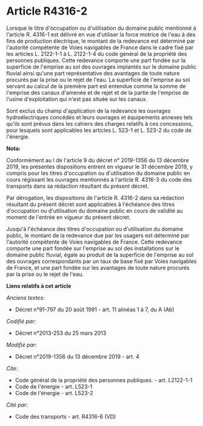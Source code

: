 # Article R4316-2

Lorsque le titre d'occupation ou d'utilisation du domaine public mentionné à l'article R. 4316-1 est délivré en vue
d'utiliser la force motrice de l'eau à des fins de production électrique, le montant de la redevance est déterminé par
l'autorité compétente de Voies navigables de France dans le cadre fixé par les articles L. 2122-1-1 à L. 2122-1-4 du code
général de la propriété des personnes publiques. Cette redevance comporte une part fondée sur la superficie de l'emprise au
sol des ouvrages implantés sur le domaine public fluvial ainsi qu'une part représentative des avantages de toute nature
procurés par la prise ou le rejet de l'eau. La superficie de l'emprise au sol servant au calcul de la première part est
entendue comme la somme de l'emprise des canaux d'amenée et de rejet et de la partie de l'emprise de l'usine d'exploitation
qui n'est pas située sur les canaux. 

Sont exclus du champ d'application de la redevance les ouvrages hydroélectriques concédés et leurs ouvrages et équipements
annexes tels qu'ils sont prévus dans les cahiers des charges relatifs à ces concessions, pour lesquels sont applicables les
articles L. 523-1 et L. 523-2 du code de l'énergie.

**Nota:**

Conformément au I de l'article 9 du décret n° 2019-1356 du 13 décembre 2019, les présentes dispositions entrent en vigueur le
31 décembre 2019, y compris pour les titres d'occupation ou d'utilisation du domaine public en cours régissant les ouvrages
mentionnés à l'article R. 4316-3 du code des transports dans sa rédaction résultant du présent décret.

Par dérogation, les dispositions de l'article R. 4316-2 dans sa rédaction résultant du présent décret sont applicables à
l'échéance des titres d'occupation ou d'utilisation du domaine public en cours de validité au moment de l'entrée en vigueur
du présent décret.

Jusqu'à l'échéance des titres d'occupation ou d'utilisation du domaine public, le montant de la redevance due par les usagers
est déterminé par l'autorité compétente de Voies navigables de France. Cette redevance comporte une part fondée sur l'emprise
au sol des installations sur le domaine public fluvial, égale au produit de la superficie de l'emprise au sol des ouvrages
correspondants par un taux de base fixé par Voies navigables de France, et une part fondée sur les avantages de toute nature
procurés par la prise ou le rejet de l'eau.

**Liens relatifs à cet article**

_Anciens textes_:

  - Décret n°91-797 du 20 août 1991 - art. 11 alinéas 1 à 7, du A (Ab)

_Codifié par_:

  - Décret n°2013-253 du 25 mars 2013

_Modifié par_:

  - Décret n°2019-1356 du 13 décembre 2019 - art. 4

_Cite_:

  - Code général de la propriété des personnes publiques. - art. L2122-1-1
  - Code de l'énergie - art. L523-1
  - Code de l'énergie - art. L523-2

_Cité par_:

  - Code des transports - art. R4316-6 (VD)
